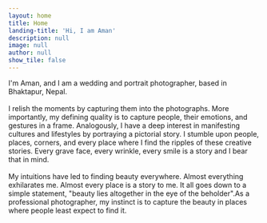 ```yaml
---
layout: home
title: Home
landing-title: 'Hi, I am Aman'
description: null
image: null
author: null
show_tile: false
---
```


I'm Aman, and I am a wedding and portrait photographer, based in Bhaktapur, Nepal.<br /><br />
I relish the moments by capturing them into the photographs. More importantly, my defining quality is to capture people, their emotions, and gestures in a frame. Analogously, I have a deep interest in manifesting cultures and lifestyles by portraying a pictorial story. I stumble upon people, places, corners, and every place where I find the ripples of these creative stories. Every grave face, every wrinkle, every smile is a story and I bear that in mind.<br /><br />
My intuitions have led to finding beauty everywhere. Almost everything exhilarates me. Almost every place is a story to me. It all goes down to a simple statement, "beauty lies altogether in the eye of the beholder".As a professional photographer, my instinct is to capture the beauty in places where people least expect to find it.
